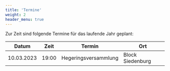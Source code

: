 ```yaml
---
title: 'Termine'
weight: 2
header_menu: true
---
```


Zur Zeit sind folgende Termine für das laufende Jahr geplant:

|Datum|Zeit|Termin|Ort|
|-----|----|------|---|
10.03.2023|19:00|Hegeringsversammlung|Block Siedenburg
